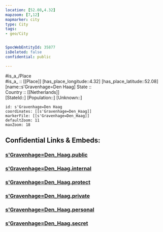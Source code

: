 ```yaml
---
location: [52.08,4.32] 
mapzoom: [7,12] 
mapmarker: city 
type: City
tags:
- geo/City


SpocWebEntityId: 35877
isDeleted: false
confidential: public

---
```

#is_a_/Place  
#is_a_ :: [[Place]] 
[has_place_longitude::4.32] 
[has_place_latitude::52.08] 
[name::s'Gravenhage=Den Haag] 
State ::  
Country :: [[Netherlands]]  
[StateId::] 
[Population::] 
[Unknown::] 


```leaflet
id: s'Gravenhage=Den Haag
coordinates: [[s'Gravenhage=Den_Haag]] 
markerFile: [[s'Gravenhage=Den_Haag]] 
defaultZoom: 11 
maxZoom: 18
```


## Confidential Links & Embeds: 

### [s'Gravenhage=Den_Haag.public](/_public/\Earth\Continent\Europe\Europe~West\Netherlands\Provinces~Netherlands\Zuid-Holland\Citys'Gravenhage=Den_Haag.public.md) 

### [s'Gravenhage=Den_Haag.internal](/_internal/\Earth\Continent\Europe\Europe~West\Netherlands\Provinces~Netherlands\Zuid-Holland\Citys'Gravenhage=Den_Haag.internal.md) 

### [s'Gravenhage=Den_Haag.protect](/_protect/\Earth\Continent\Europe\Europe~West\Netherlands\Provinces~Netherlands\Zuid-Holland\Citys'Gravenhage=Den_Haag.protect.md) 

### [s'Gravenhage=Den_Haag.private](/_private/\Earth\Continent\Europe\Europe~West\Netherlands\Provinces~Netherlands\Zuid-Holland\Citys'Gravenhage=Den_Haag.private.md) 

### [s'Gravenhage=Den_Haag.personal](/_personal/\Earth\Continent\Europe\Europe~West\Netherlands\Provinces~Netherlands\Zuid-Holland\Citys'Gravenhage=Den_Haag.personal.md) 

### [s'Gravenhage=Den_Haag.secret](/_secret/\Earth\Continent\Europe\Europe~West\Netherlands\Provinces~Netherlands\Zuid-Holland\Citys'Gravenhage=Den_Haag.secret.md)

